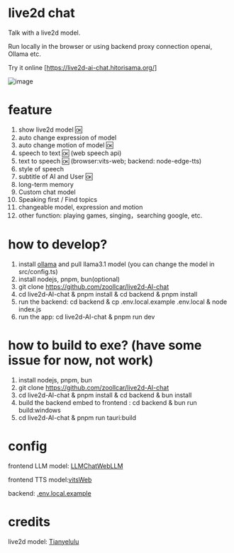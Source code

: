 # live2d chat

Talk with a live2d model.

Run locally in the browser or using backend proxy connection openai, Ollama etc.

Try it online [https://live2d-ai-chat.hitorisama.org/]

![image](https://github.com/user-attachments/assets/d5185348-a251-4ff8-aa3e-e2ffcaa03bed)

# feature

1. show live2d model 🆗
2. auto change expression of model
3. auto change motion of model 🆗
4. speech to text 🆗 (web speech api) 
5. text to speech 🆗 (browser:vits-web; backend: node-edge-tts)
6. style of speech
7. subtitle of AI and User 🆗
8. long-term memory
9. Custom chat model
10. Speaking first / Find topics
11. changeable model, expression and motion
12. other function: playing games, singing，searching google, etc.

# how to develop?

1. install [ollama](https://ollama.com/) and pull llama3.1 model (you can change the model in src/config.ts)
2. install nodejs, pnpm, bun(optional)
3. git clone https://github.com/zoollcar/live2d-AI-chat
4. cd live2d-AI-chat & pnpm install & cd backend & pnpm install
5. run the backend: cd backend & cp .env.local.example .env.local & node index.js
6. run the app: cd live2d-AI-chat & pnpm run dev

# how to build to exe? (have some issue for now, not work)

1. install nodejs, pnpm, bun
2. git clone https://github.com/zoollcar/live2d-AI-chat
3. cd live2d-AI-chat & pnpm install & cd backend & bun install
4. build the backend embed to frontend : cd backend & bun run build:windows
5. cd live2d-AI-chat & pnpm run tauri:build

# config

frontend LLM model: [LLMChatWebLLM](./src/models/llm/LLMChatWebLLM.ts)

frontend TTS model:[vitsWeb](src/models/tts/vitsWeb.ts)

backend: [.env.local.example](backend/.env.local.example)

# credits
live2d model: [Tianyelulu](https://tianyelulu.booth.pm)
